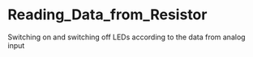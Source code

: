 # Reading_Data_from_Resistor
Switching on and switching off LEDs according to the data from analog input
